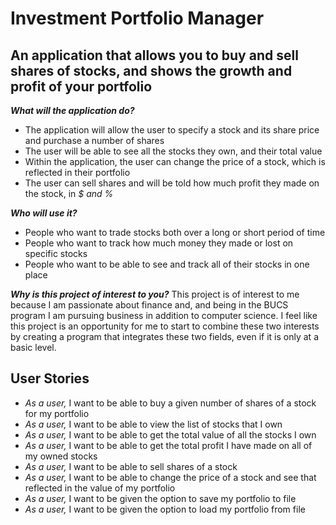 # Investment Portfolio Manager

## An application that allows you to buy and sell shares of stocks, and shows the growth and profit of your portfolio

***What will the application do?***
- The application will allow the user to specify a stock and its share price and purchase a number of shares
- The user will be able to see all the stocks they own, and their total value
- Within the application, the user can change the price of a stock, which is reflected in their portfolio 
- The user can sell shares and will be told how much profit they made on the stock, in *$ and %*

***Who will use it?***
- People who want to trade stocks both over a long or short period of time
- People who want to track how much money they made or lost on specific stocks
- People who want to be able to see and track all of their stocks in one place

***Why is this project of interest to you?***
This project is of interest to me because I am passionate about finance and, and being in the BUCS program I am 
pursuing business in addition to computer science. I feel like this project is an opportunity for me to start to 
combine these two interests by creating a program that integrates these two fields, even if it is only at a basic 
level.

## User Stories

- *As a user,* I want to be able to buy a given number of shares of a stock for my portfolio 
- *As a user,* I want to be able to view the list of stocks that I own 
- *As a user,* I want to be able to get the total value of all the stocks I own
- *As a user,* I want to be able to get the total profit I have made on all of my owned stocks
- *As a user,* I want to be able to sell shares of a stock 
- *As a user,* I want to be able to change the price of a stock and see that reflected in the value of my portfolio
- *As a user,* I want to be given the option to save my portfolio to file
- *As a user,* I want to be given the option to load my portfolio from file